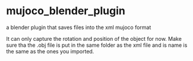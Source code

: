 # mujoco_blender_plugin

a blender plugin that saves files into the xml mujoco format

It can only capture the rotation and position of the object for now. Make sure tha the .obj file is put in the same folder as the xml file and is name is the same as the ones you imported.
